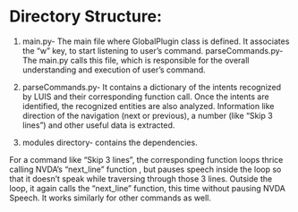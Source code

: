 # Directory Structure:

1. main.py- The main file where GlobalPlugin class is defined. It associates the “w” key, to start listening to user’s command.
parseCommands.py- The main.py calls this file, which is responsible for the overall understanding and execution of  user’s command.

2. parseCommands.py- It contains a dictionary of the intents recognized by LUIS and their corresponding function call. Once the intents are identified, the recognized entities are also  analyzed. Information like direction of the navigation (next or previous), a  number (like “Skip 3 lines”) and other useful data is extracted.

3. modules directory- contains the dependencies.

For a command like “Skip 3 lines”, the corresponding function loops thrice calling NVDA’s “next_line” function , but pauses speech inside the loop so that it doesn’t speak while traversing through those 3 lines. Outside the loop, it again calls the “next_line” function, this time without pausing NVDA Speech. It works similarly for other commands as well.


